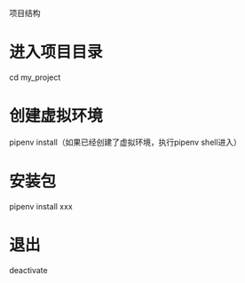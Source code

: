 项目结构


# 进入项目目录
cd my_project

# 创建虚拟环境
pipenv install（如果已经创建了虚拟环境，执行pipenv shell进入）

# 安装包
pipenv install xxx

# 退出
deactivate